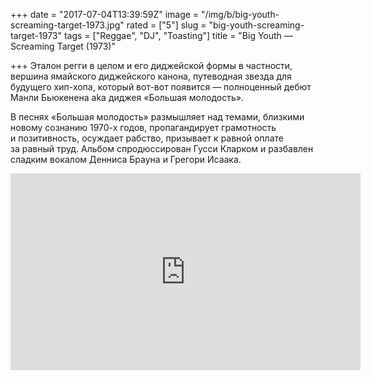 +++
date = "2017-07-04T13:39:59Z"
image = "/img/b/big-youth-screaming-target-1973.jpg"
rated = ["5"]
slug = "big-youth-screaming-target-1973"
tags = ["Reggae", "DJ", "Toasting"]
title = "Big Youth — Screaming Target (1973)"

+++
Эталон регги в&nbsp;целом и&nbsp;его диджейской формы в&nbsp;частности, вершина ямайского диджейского канона, путеводная звезда для будущего хип-хопа, который вот-вот появится&nbsp;&mdash; полноценный дебют Манли Бьюкенена aka диджея &laquo;Большая молодость&raquo;. 

В&nbsp;песнях &laquo;Большая молодость&raquo; размышляет над темами, близкими новому сознанию 1970-х годов, пропагандирует грамотность и&nbsp;позитивность, осуждает рабство, призывает к&nbsp;равной оплате за&nbsp;равный труд. Альбом спродюссирован Гусси Кларком и&nbsp;разбавлен сладким вокалом Денниса Брауна и&nbsp;Грегори Исаака.

<iframe width="560" height="315" src="https://www.youtube.com/embed/L7YPGkEqbM0" frameborder="0" allowfullscreen></iframe>